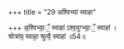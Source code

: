 +++
title = "29 अश्विभ्यां स्वाहा"

+++
अ॒श्विभ्या॒ँ॒ स्वाहा॑ ऽश्व॒युग्भ्या॒ँ॒ स्वाहा॑ ।   
श्रोत्रा॑य॒ स्वाहा॒ श्रुत्यै॒ स्वाहा॑ ॥54॥
